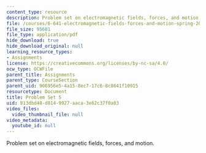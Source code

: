 ```yaml
---
content_type: resource
description: Problem set on electromagnetic fields, forces, and motion.
file: /courses/6-641-electromagnetic-fields-forces-and-motion-spring-2005/813dbd48d8149927aaca3e62c37f0a03_ps5sp05.pdf
file_size: 95601
file_type: application/pdf
hide_download: true
hide_download_original: null
learning_resource_types:
- Assignments
license: https://creativecommons.org/licenses/by-nc-sa/4.0/
ocw_type: OCWFile
parent_title: Assignments
parent_type: CourseSection
parent_uid: 906956e5-4a15-8ec7-17c6-8c8641f10915
resourcetype: Document
title: Problem Set 5
uid: 813dbd48-d814-9927-aaca-3e62c37f0a03
video_files:
  video_thumbnail_file: null
video_metadata:
  youtube_id: null
---
```

Problem set on electromagnetic fields, forces, and motion.